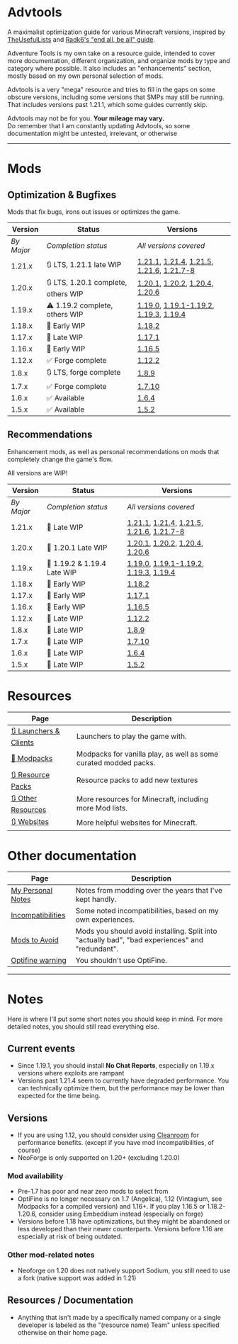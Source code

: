 # Advtools
A maximalist optimization guide for various Minecraft versions, inspired by [TheUsefulLists](https://github.com/TheUsefulLists/UsefulMods) and [Radk6's "end all, be all" guide](https://github.com/Radk6/MC-Optimization-Gu).

Adventure Tools is my own take on a resource guide, intended to cover more documentation, different organization, and organize mods by type and category where possible. It also includes an "enhancements" section, mostly based on my own personal selection of mods.  

Advtools is a very "mega" resource and tries to fill in the gaps on some obscure versions, including some versions that SMPs may still be running. That includes versions past 1.21.1, which some guides currently skip.

Advtools may not be for you. **Your mileage may vary.**  
Do remember that I am constantly updating Advtools, so some documentation might be untested, irrelevant, or otherwise

***

# Mods

## Optimization & Bugfixes
Mods that fix bugs, irons out issues or optimizes the game.

<!-- TODO so these mods are compatible with these versions and need to be added

*** FORGE ***
https://modrinth.com/mod/starlight-forge - 1.17.1, 1.18.2, 1.19.x (except 1.19.4), 1.20-1.20.2

-->

| Version | Status | Versions |
| --- | --- | --- |
| *By Major* | *Completion status* | *All versions covered* |
| 1.21.x | 🔃 LTS, 1.21.1 late WIP | [1.21.1](optimization/versions/21/1/index.md), [1.21.4](optimization/versions/21/4/index.md), [1.21.5](optimization/versions/21/5/index.md), [1.21.6](optimization/versions/21/6/index.md), [1.21.7-8](optimization/versions/21/7/index.md) |
| 1.20.x | 🔃 LTS, 1.20.1 complete, others WIP | [1.20.1](optimization/versions/20/1/index.md), [1.20.2](optimization/versions/20/2/index.md), [1.20.4](optimization/versions/20/4/index.md), [1.20.6](optimization/versions/20/6/index.md) |
| 1.19.x | ⚠ 1.19.2 complete, others WIP | [1.19.0](optimization/versions/19/0/index.md), [1.19.1-1.19.2](optimization/versions/19/2/index.md), [1.19.3](optimization/versions/19/3/index.md), [1.19.4](optimization/versions/19/4/index.md) |
| 1.18.x | 🚧 Early WIP | [1.18.2](optimization/versions/18/2/index.md) |
| 1.17.x | 🚧 Late WIP | [1.17.1](optimization/versions/17/1/index.md) |
| 1.16.x | 🚧 Early WIP | [1.16.5](optimization/versions/16/5/index.md) |
| 1.12.x | ✅ Forge complete | [1.12.2](optimization/versions/12/2/index.md) |
| 1.8.x | 🔃 LTS, forge complete | [1.8.9](optimization/versions/8/9/index.md) |
| 1.7.x | ✅ Forge complete | [1.7.10](optimization/versions/7/10/index.md) |
| 1.6.x | ✅ Available | [1.6.4](optimization/versions/6/4/index.md) |
| 1.5.x | ✅ Available | [1.5.2](optimization/versions/5/2/index.md) |

## Recommendations
Enhancement mods, as well as personal recommendations on mods that completely change the game's flow.

All versions are WIP!

| Version | Status | Versions |
| --- | --- | --- |
| *By Major* | *Completion status* | *All versions covered* |
| 1.21.x | 🚧 Late WIP | [1.21.1](recommendations/versions/21/1/index.md), [1.21.4](recommendations/versions/21/4/index.md), [1.21.5](recommendations/versions/21/5/index.md), [1.21.6](recommendations/versions/21/6/index.md), [1.21.7-8](recommendations/versions/21/7/index.md) |
| 1.20.x | 🚧 1.20.1 Late WIP | [1.20.1](recommendations/versions/20/1/index.md), [1.20.2](recommendations/versions/20/2/index.md), [1.20.4](recommendations/versions/20/4/index.md), [1.20.6](recommendations/versions/20/6/index.md) |
| 1.19.x | 🚧 1.19.2 & 1.19.4 Late WIP | [1.19.0](recommendations/versions/19/0/index.md), [1.19.1-1.19.2](recommendations/versions/19/2/index.md), [1.19.3](recommendations/versions/19/3/index.md), [1.19.4](recommendations/versions/19/4/index.md) |
| 1.18.x | 🚧 Early  WIP | [1.18.2](recommendations/versions/18/2/index.md) |
| 1.17.x | 🚧 Early WIP | [1.17.1](recommendations/versions/17/1/index.md) |
| 1.16.x | 🚧 Early WIP | [1.16.5](recommendations/versions/16/5/index.md) |
| 1.12.x | 🚧 Late WIP | [1.12.2](recommendations/versions/12/2/index.md) |
| 1.8.x | 🚧 Late WIP | [1.8.9](recommendations/versions/8/9/index.md) |
| 1.7.x | 🚧 Late WIP | [1.7.10](recommendations/versions/7/10/index.md) |
| 1.6.x | 🚧 Late WIP | [1.6.4](recommendations/versions/6/4/index.md) |
| 1.5.x | 🚧 Late WIP | [1.5.2](recommendations/versions/5/2/index.md) |

# Resources
| Page | Description |
| --- | --- |
| [🔃 Launchers & Clients](nonspecific/launchers.md) | Launchers to play the game with. |
| [🚧 Modpacks](nonspecific/modpacks.md) | Modpacks for vanilla play, as well as some curated modded packs. |
| [🔃 Resource Packs](nonspecific/resources.md) | Resource packs to add new textures |
| [🔃 Other Resources](nonspecific/lists.md) | More resources for Minecraft, including more Mod lists. |
| [🔃 Websites](nonspecific/sites.md) | More helpful websites for Minecraft. |

# Other documentation
| Page | Description |
| --- | --- |
| [My Personal Notes](documentation/personal) | Notes from modding over the years that I've kept handly. |
| [Incompatibilities](documentation/incompatibilities.md) | Some noted incompatibilities, based on my own experiences. |
| [Mods to Avoid](documentation/avoid.md) | Mods you should avoid installing. Split into "actually bad", "bad experiences" and "redundant". |
| [Optifine warning](documentation/optifine.md) | You shouldn't use OptiFine. |

***

# Notes
Here is where I'll put some short notes you should keep in mind. For more detailed notes, you should still read everything else.

## Current events
- Since 1.19.1, you should install **No Chat Reports**, especially on 1.19.x versions where exploits are rampant
- Versions past 1.21.4 seem to currently have degraded performance. You can technically optimize them, but the performance may be lower than expected for the time being.

## Versions
- If you are using 1.12, you should consider using [Cleanroom](https://www.curseforge.com/minecraft/mc-mods/cleanroom-relauncher) for performance benefits. (except if you have mod incompatibilities, of course)
- NeoForge is only supported on 1.20+ (excluding 1.20.0)


### Mod availability
- Pre-1.7 has poor and near zero mods to select from
- OptiFine is no longer necessary on 1.7 (Angelica), 1.12 (Vintagium, see Modpacks for a compiled version) and 1.16+. If you play 1.16.5 or 1.18.2-1.20.6, consider using Embeddium instead (especially on forge)
- Versions before 1.18 have optimizations, but they might be abandoned or less developed than their newer counterparts. Versions before 1.16 are especially at risk of being outdated.

### Other mod-related notes
- Neoforge on 1.20 does not natively support Sodium, you still need to use a fork (native support was added in 1.21)

## Resources / Documentation
- Anything that isn't made by a specifically named company or a single developer is labeled as the "(resource name) Team" unless specified otherwise on their home page.